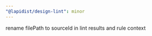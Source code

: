 ```yaml
---
"@lapidist/design-lint": minor
---
```


rename filePath to sourceId in lint results and rule context
